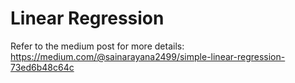 # Linear Regression
Refer to the medium post for more details: https://medium.com/@sainarayana2499/simple-linear-regression-73ed6b48c64c
